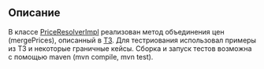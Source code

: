 ## Описание
В классе [PriceResolverImpl](src/main/java/dev/sml/service/PriceResolverImpl.java) реализован метод объединения цен (mergePrices), описанный в [ТЗ](Тестовое_задание_для_разработчика.docx).
Для тестриования использовал примеры из ТЗ и некоторые граничные кейсы. Сборка и запуск тестов возможна с помощью maven (mvn compile, mvn test).